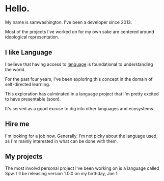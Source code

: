 # Hello.

My name is samwashington. I've been a developer since 2013.

Most of the projects I've worked on for my own sake are centered around ideological representation.

## I like Language

I believe that having access to [language](https://en.wikipedia.org/wiki/Physical_symbol_system) is foundational to understanding the world.

For the past four years, I've been exploring this concept in the domain of self-directed learning.

This exploration has culminated in a language project that I'm pretty excited to have presentable (soon). 

It's served as a good excuse to dig into other languages and ecosystems.

## Hire me

I'm looking for a job now. Generally, I'm not picky about the language used, as I'm mainly interested in what can be done with them.

## My projects

The most involvd personal project I've been working on is a language called Spw. I'll be releasing version 1.0.0 on my birthday, Jan 1.




<!--
**spwashi/spwashi** is a ✨ _special_ ✨ repository because its `README.md` (this file) appears on your GitHub profile.

Here are some ideas to get you started:

- 🔭 I’m currently working on ...
- 🌱 I’m currently learning ...
- 👯 I’m looking to collaborate on ...
- 🤔 I’m looking for help with ...
- 💬 Ask me about ...
- 📫 How to reach me: ...
- 😄 Pronouns: ...
- ⚡ Fun fact: ...
-->
